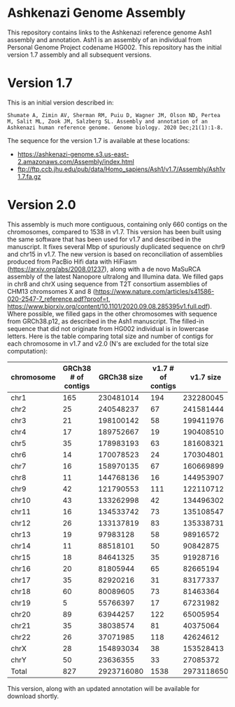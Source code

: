 # Ashkenazi Genome Assembly
This repository contains links to the Ashkenazi reference genome Ash1 assembly and annotation.  Ash1 is an assembly of an individual from Personal Genome Project codename HG002.
This repository has the initial version 1.7 assembly and all subsequent versions.

# Version 1.7
This is an initial version described in:

`Shumate A, Zimin AV, Sherman RM, Puiu D, Wagner JM, Olson ND, Pertea M, Salit ML, Zook JM, Salzberg SL. Assembly and annotation of an Ashkenazi human reference genome. Genome biology. 2020 Dec;21(1):1-8.`

The sequence for the version 1.7 is available at these locations:

* https://ashkenazi-genome.s3.us-east-2.amazonaws.com/Assembly/index.html
* ftp://ftp.ccb.jhu.edu/pub/data/Homo_sapiens/Ash1/v1.7/Assembly/Ash1v1.7.fa.gz

# Version 2.0
This assembly is much more contiguous, containing only 660 contigs on the chromosomes, compared to 1538 in v1.7. This version has been built using the same software that has been used for v1.7 and described in the manuscript. It fixes several Mbp of spuriously duplicated sequence on chr9 and chr15 in v1.7.  The new version is based on reconciliation of assemblies produced from PacBio Hifi data with HiFiasm (https://arxiv.org/abs/2008.01237), along with a de novo MaSuRCA assembly of the latest Nanopore ultralong and Illumina data.  We filled gaps in chr8 and chrX using sequence from T2T consortium assemblies of CHM13 chromsomes X and 8 (https://www.nature.com/articles/s41586-020-2547-7_reference.pdf?proof=t, https://www.biorxiv.org/content/10.1101/2020.09.08.285395v1.full.pdf). Where possible, we filled gaps in the other chromosomes with sequence from GRCh38.p12, as described in the Ash1 manuscript.  The filled-in sequence that did not originate from HG002 individual is in lowercase letters. Here is the table comparing total size and number of contigs for each chromosome in v1.7 and v2.0 (N's are excluded for the total size computation):

|chromosome|GRCh38 # of contigs|GRCh38 size|v1.7 # of contigs|v1.7 size|v2.0 # of contigs|v2.0 size|
|----|----|----|----|----|----|----|
|chr1|165|230481014|194|232280045|43|232941810|
|chr2|25|240548237|67|241581444|28|241088594|
|chr3|21|198100142|58|199411976|22|198455190|
|chr4|17|189752667|19|190408510|32|190204789|
|chr5|35|178983193|63|181608321|28|180895704|
|chr6|14|170078523|24|170304801|20|171372493|
|chr7|16|158970135|67|160669899|43|160515359|
|chr8|11|144768136|16|144953907|1|146254838|
|chr9|42|121790553|111|122110712|51|123538660|
|chr10|43|133262998|42|134496302|12|133833314|
|chr11|16|134533742|73|135108547|17|136232750|
|chr12|26|133137819|83|135338731|17|133697965|
|chr13|19|97983128|58|98916572|18|98729624|
|chr14|11|88518101|50|90842875|12|93076130|
|chr15|18|84641325|35|91928716|41|86713045|
|chr16|20|81805944|65|82665194|42|85756159|
|chr17|35|82920216|31|83177337|27|84436288|
|chr18|60|80089605|73|81463364|51|80379216|
|chr19|5|55766397|17|67231982|12|57878605|
|chr20|89|63944257|122|65005954|60|64533361|
|chr21|35|38038574|81|40375064|45|39752918|
|chr22|26|37071985|118|42624612|10|37016933|
|chrX|28|154893034|38|153528413|1|154267970|
|chrY|50|23636355|33|27085372|27|27625515|
|Total|827|2923716080|1538|2973118650|660|2959197230| 

This version, along with an updated annotation will be available for download shortly.

